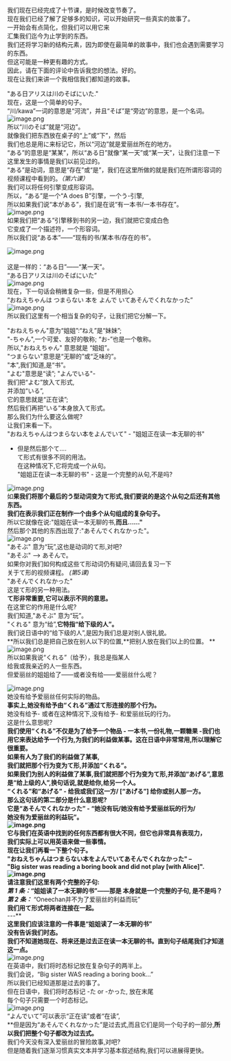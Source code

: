 我们现在已经完成了十节课，是时候改变节奏了。<br />现在我们已经了解了足够多的知识，可以开始研究一些真实的故事了。<br />一开始会有点简化，但我们可以用它来<br />汇集我们迄今为止学到的东西。<br />我们还将学习新的结构元素，因为即使在最简单的故事中，我们也会遇到需要学习的东西。<br />但这可能是一种更有趣的方式。<br />因此，请在下面的评论中告诉我您的想法。好的。<br />现在让我们来讲一个我相信我们都知道的故事。

"ある日アリスは川のそばにいた."<br />现在，这是一个简单的句子。<br />“川/kawa”一词的意思是“河流”，并且“そば”是“旁边”的意思，是一个名词。<br />![image.png](https://cdn.nlark.com/yuque/0/2023/png/1179742/1694236545048-527151a2-405c-49d7-87d7-ed0610dfe64d.png#averageHue=%23ebebeb&clientId=ucf8ce320-04d5-4&from=paste&height=282&id=u6e0e40a4&originHeight=353&originWidth=697&originalType=binary&ratio=1.25&rotation=0&showTitle=false&size=89522&status=done&style=none&taskId=u1ec35535-ee69-484d-aaf2-984d576aadb&title=&width=557.6)<br />所以“川のそば”就是“河边”。<br />就像我们把东西放在桌子的“上”或“下”，然后<br />我们也总是用に来标记它，所以“河边”就是爱丽丝所在的地方。<br />“ある”的意思是“某某”，所以“ある日”就像“某一天”或“某一天”，让我们注意一下<br />这里发生的事情是我们以前见过的。<br />“ある”是动词，意思是“存在”或“是”，我们在这里所做的就是我们在所谓形容词的视频课程中看到的。_（第六课）_<br />我们可以将任何引擎变成形容词。<br />所以，“ある”是一个“A does B”引擎，一个う-引擎,<br />所以如果我们说“本がある”，我们是在说“有一本书/一本书存在”。<br /> ![image.png](https://cdn.nlark.com/yuque/0/2023/png/1179742/1694236671113-427e2b6e-378b-49f9-a491-dd1cc77282e8.png#averageHue=%23d9d9d8&clientId=ucf8ce320-04d5-4&from=paste&height=342&id=uad8ad9ce&originHeight=428&originWidth=636&originalType=binary&ratio=1.25&rotation=0&showTitle=false&size=101304&status=done&style=none&taskId=ue48f4487-fb62-45e2-bd28-2ce1e6f734d&title=&width=508.8)<br />如果我们把“ある”引擎移到书的另一边，我们就把它变成白色<br />它变成了一个描述符，一个形容词。<br />所以我们说“ある本”——“现有的书/某本书/存在的书”。

 ![image.png](https://cdn.nlark.com/yuque/0/2023/png/1179742/1694236730914-9a4518ac-90a4-4ca5-8fd0-d5ba41832f38.png#averageHue=%23e1e0e0&clientId=ucf8ce320-04d5-4&from=paste&height=298&id=u284f52b6&originHeight=373&originWidth=589&originalType=binary&ratio=1.25&rotation=0&showTitle=false&size=81870&status=done&style=none&taskId=ub093f923-8f2c-4ad6-9716-8a817141947&title=&width=471.2)<br /> <br />这是一样的：“ある日”——“某一天”。<br />“ある日アリスは川のそばにいた”<br />![image.png](https://cdn.nlark.com/yuque/0/2023/png/1179742/1694236778460-7a8d21a1-b6cd-4c7e-9948-f9625b2d5451.png#averageHue=%23e8e8e8&clientId=ucf8ce320-04d5-4&from=paste&height=306&id=u4c372005&originHeight=382&originWidth=702&originalType=binary&ratio=1.25&rotation=0&showTitle=false&size=112305&status=done&style=none&taskId=u49ba357b-e6ad-43ff-bd60-f0f5daa625b&title=&width=561.6)<br />现在，下一句话会稍微复杂一些，但是不用担心<br />“おねえちゃんは  つまらない  本を  よんで   いてあそんでくれなかった”<br />![image.png](https://cdn.nlark.com/yuque/0/2023/png/1179742/1694236829384-2b8f2c47-3a3a-4f83-82f4-3f9288d61771.png#averageHue=%23e4e3e0&clientId=ucf8ce320-04d5-4&from=paste&height=318&id=ued64e5fa&originHeight=397&originWidth=838&originalType=binary&ratio=1.25&rotation=0&showTitle=false&size=246930&status=done&style=none&taskId=ubbdacaec-a585-4e36-9fd5-9a02f2aaa9a&title=&width=670.4)<br /> 所以我们这里有一个相当复杂的句子，让我们把它分解一下。

 "おねえちゃん"意为“姐姐”:“ねえ”是“妹妹”;<br />"-ちゃん",一个可爱、友好的敬称; “お-”也是一个敬称。<br />所以,"おねえちゃん" 意思就是 “姐姐”。<br />"つまらない"意思是“无聊的”或“乏味的”。<br />"本",我们知道,是“书”。<br />"よむ"意思是“读”; "よんでいる"- <br />我们把“よむ”放入て形式,<br />并添加“いる”,<br />它的意思就是“正在读”; <br />然后我们再把“いる”本身放入て形式。<br />那么我们为什么要这么做呢?<br />让我们来看一下。<br />"おねえちゃんはつまらない本をよんでいて" - "姐姐正在读一本无聊的书"

- 但是然后那个て....<br />て形式有很多不同的用法。<br />在这种情况下,它将完成一个从句。<br />"姐姐正在读一本无聊的书" - 这是一个完整的从句,不是吗?

![image.png](https://cdn.nlark.com/yuque/0/2023/png/1179742/1694237274172-7c235cd6-1119-45a9-a400-3ce094a79b5d.png#averageHue=%23e5e5e5&clientId=ucf8ce320-04d5-4&from=paste&height=304&id=u01da5efe&originHeight=380&originWidth=806&originalType=binary&ratio=1.25&rotation=0&showTitle=false&size=136583&status=done&style=none&taskId=u909c3d99-727e-4c86-aec4-4b4270e93f9&title=&width=644.8)<br />如**果我们将那个最后的う型动词变为て形式,我们要说的是这个从句之后还有其他东西。**<br />**我们在表示我们正在制作一个由多个从句组成的复杂句子。**<br />所以它就像在说:"姐姐在读一本无聊的书,**而且......"**<br />然后那个其他的东西出现了:"あそんでくれなかった"。<br />![image.png](https://cdn.nlark.com/yuque/0/2023/png/1179742/1694239795219-682bddba-b41d-407d-a8b2-5f9212791ff8.png#averageHue=%23847b66&clientId=ucf8ce320-04d5-4&from=paste&height=326&id=u60e6493f&originHeight=408&originWidth=801&originalType=binary&ratio=1.25&rotation=0&showTitle=false&size=310559&status=done&style=none&taskId=uc91fb199-b919-4de4-9885-e3e41f34022&title=&width=640.8)<br />"あそぶ" 意为“玩”,这也是动词的て形,对吧?<br />"あそぶ" --> あそんで。<br />如果你对我们如何构成这些て形动词仍有疑问,请回去复习一下<br />关于て形的视频课程。 _(第5课)_<br />"あそんでくれなかった"<br />这是て形的另一种用法。<br />**て形非常重要,它可以表示不同的意思。**<br />在这里它的作用是什么呢?<br />我们知道,"あそぶ" 意为“玩”。<br />"くれる" 意为“给”,**它特指“给下级的人”。**<br />我们说日语中的“给下级的人”,是因为我们总是对别人很礼貌。<br />**所以我们总是把自己放在别人以下的位置,**把别人放在我们以上的位置。 **<br />![image.png](https://cdn.nlark.com/yuque/0/2023/png/1179742/1694239941014-5ac8ce72-72e5-4107-ab6a-f04efa0409a6.png#averageHue=%23e2b984&clientId=ucf8ce320-04d5-4&from=paste&height=322&id=u8c80c29e&originHeight=402&originWidth=752&originalType=binary&ratio=1.25&rotation=0&showTitle=false&size=205699&status=done&style=none&taskId=u5cf09bd7-1d33-4eb9-ab4b-3aa70202bd6&title=&width=601.6)<br />所以如果我说“くれる”（给予），我总是指某人<br />给我或我亲近的人一些东西。<br />但爱丽丝的姐姐给了——或者没有给——爱丽丝什么呢？

 ![image.png](https://cdn.nlark.com/yuque/0/2023/png/1179742/1694239970394-aae6e5f7-93fe-425c-a25b-501de0faa1a1.png#averageHue=%23e6b476&clientId=ucf8ce320-04d5-4&from=paste&height=282&id=u394393fd&originHeight=353&originWidth=716&originalType=binary&ratio=1.25&rotation=0&showTitle=false&size=239530&status=done&style=none&taskId=uda3063ff-010e-4a54-a132-918dd35e74d&title=&width=572.8)<br />她没有给予爱丽丝任何实际的物品。<br />**事实上,她没有给予由“くれる”通过て形连接的那个行为。**<br />她没有给予- 或者在这种情况下,没有给予- 和爱丽丝玩的行为。<br />这是什么意思呢?<br />**我们使用“くれる”不仅是为了给予一个物品 - 一本书,一份礼物,一颗糖果 -**我们也用它来表达给予一个行为,为我们的利益做某事。**这在日语中非常常用,所以理解它很重要。**<br />如果有人为了我们的利益做了某事,<br />我们就把那个行为变为て形,并添加“くれる”。<br />**如果我们为别人的利益做了某事,我们就把那个行为变为て形,并添加“あげる”,意思是“给上级的人”,**换句话说,就是给你,给另一个人。**<br />“くれる”和“あげる” - 给我或我们这一方/ [“あげる”] 给你或别人那一方。<br />那么这句话的第二部分是什么意思呢?<br />它是“あそんでくれなかった” - “她没有玩/她没有给予爱丽丝玩的行为/<br />她没有为爱丽丝的利益玩”。<br />![image.png](https://cdn.nlark.com/yuque/0/2023/png/1179742/1694240099143-447f2238-b662-4082-8ba9-c2f9dd69dae4.png#averageHue=%23e5e3df&clientId=ucf8ce320-04d5-4&from=paste&height=274&id=u872817da&originHeight=342&originWidth=746&originalType=binary&ratio=1.25&rotation=0&showTitle=false&size=229711&status=done&style=none&taskId=uc4f234f5-bb55-4b26-ab1d-72f12d5f179&title=&width=596.8)<br />它与我们在英语中找到的任何东西都有很大不同，但它也非常具有表现力，<br />我们实际上可以用英语来做一些事情。<br />现在让我们再看一下整个句子。<br /> "おねえちゃんはつまらない本をよんでいてあそんでくれなかった" –<br />"Big sister was reading a boring book and did not play [with Alice]".<br />![image.png](https://cdn.nlark.com/yuque/0/2023/png/1179742/1694240138088-7a3bc6c6-280e-4827-8dbc-21875b543812.png#averageHue=%23e1e1e1&clientId=ucf8ce320-04d5-4&from=paste&height=350&id=ufecbf69f&originHeight=438&originWidth=839&originalType=binary&ratio=1.25&rotation=0&showTitle=false&size=170664&status=done&style=none&taskId=ub2d0071b-525c-472a-bf19-14283045ed9&title=&width=671.2)<br />**请注意****我们这里有两个完整的子句****:<br />**_**第 1 条：**_**“姐姐读了一本无聊的书”——那是 本身就是一个完整的子句, 是不是吗？**<br />_**第 2 条：**_** “Oneechan并不为了爱丽丝的利益而玩”**<br />**我们用て形式将两者连接在一起。**<br />**---**<br />**这里我们应该注意的一件事是“姐姐读了一本无聊的书”<br />没有告诉我们时态。**<br />**我们不知道她现在、将来还是过去正在读一本无聊的书。直到句子结尾我们才知道这一点。**<br />![image.png](https://cdn.nlark.com/yuque/0/2023/png/1179742/1694240265975-6d9463b5-84a9-4fc7-99a1-42bf5cb53880.png#averageHue=%23e4e4e4&clientId=ucf8ce320-04d5-4&from=paste&height=350&id=u6dce7fd8&originHeight=438&originWidth=850&originalType=binary&ratio=1.25&rotation=0&showTitle=false&size=160589&status=done&style=none&taskId=u5de33397-0981-43a1-a533-87d6210e1a0&title=&width=680)<br />在英语中，我们将时态标记放在复杂句子的两半上。<br />我们会说，“Big sister WAS reading a boring book...”<br />所以我们已经知道那是过去的事了。<br />但在日语中，我们将时态标记  -た or -かった, 放在末尾<br />每个句子只需要一个时态标记。<br />![image.png](https://cdn.nlark.com/yuque/0/2023/png/1179742/1694240329885-f8f31e63-43a8-4653-8aa2-b94f86951106.png#averageHue=%23e5e5e5&clientId=ucf8ce320-04d5-4&from=paste&height=324&id=u7521f14a&originHeight=405&originWidth=875&originalType=binary&ratio=1.25&rotation=0&showTitle=false&size=167325&status=done&style=none&taskId=uaad02cf3-0bb1-4bfd-af9d-5b93b1590b1&title=&width=700)<br />“よんでいて”可以表示“正在读”或者“在读”,<br />**但是因为“あそんでくれなかった”是过去式,而且它们是同一个句子的一部分,**所以我们把整个句子都改为过去式。**<br />我们今天没有深入爱丽丝的冒险故事,对吧?<br />但是随着我们逐渐习惯真实文本并学习基本叙述结构,我们可以进展得更快。<br /> 

 

 
